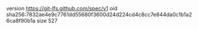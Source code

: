 version https://git-lfs.github.com/spec/v1
oid sha256:7832ae4e9c7761dd55680f3600d24d224cd4c8cc7e844da0c1b1a26ca8f90b1a
size 527
